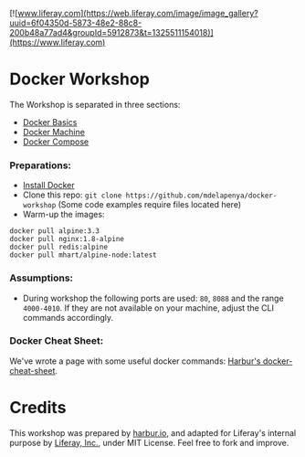 [![www.liferay.com](https://web.liferay.com/image/image_gallery?uuid=6f04350d-5873-48e2-88c8-200b48a77ad4&groupId=5912873&t=1325511154018)](https://www.liferay.com)

# Docker Workshop

The Workshop is separated in three sections:

* [Docker Basics](doc/00-docker-basics)
* [Docker Machine](doc/01-docker-machine)
* [Docker Compose](doc/02-docker-compose)

### Preparations:

* [Install Docker](https://docs.docker.com/engine/installation/)
* Clone this repo: `git clone https://github.com/mdelapenya/docker-workshop` (Some code examples require files located here)
* Warm-up the images:

```
docker pull alpine:3.3
docker pull nginx:1.8-alpine
docker pull redis:alpine
docker pull mhart/alpine-node:latest
```

### Assumptions:

* During workshop the following ports are used: `80`, `8088` and the range `4000-4010`. If they are not available on your machine, adjust the CLI commands accordingly.

### Docker Cheat Sheet:

We've wrote a page with some useful docker commands: [Harbur's docker-cheat-sheet](https://github.com/harbur/docker-cheat-sheet).

# Credits

This workshop was prepared by [harbur.io](http://harbur.io), and adapted for Liferay's internal purpose by [Liferay, Inc.](https://www.liferay.com), under MIT License. Feel free to fork and improve.
